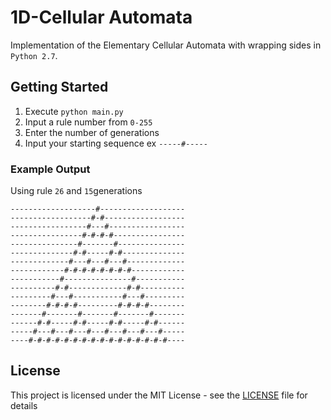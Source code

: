 # 1D-Cellular Automata

Implementation of the Elementary Cellular Automata with wrapping sides in `Python 2.7`.

## Getting Started

1. Execute `python main.py`
2. Input a rule number from `0-255`
3. Enter the number of generations
4. Input your starting sequence ex `-----#-----`

### Example Output
Using rule `26` and `15`generations

```
-------------------#-------------------
------------------#-#------------------
-----------------#---#-----------------
----------------#-#-#-#----------------
---------------#-------#---------------
--------------#-#-----#-#--------------
-------------#---#---#---#-------------
------------#-#-#-#-#-#-#-#------------
-----------#---------------#-----------
----------#-#-------------#-#----------
---------#---#-----------#---#---------
--------#-#-#-#---------#-#-#-#--------
-------#-------#-------#-------#-------
------#-#-----#-#-----#-#-----#-#------
-----#---#---#---#---#---#---#---#-----
----#-#-#-#-#-#-#-#-#-#-#-#-#-#-#-#----
```

## License

This project is licensed under the MIT License - see the [LICENSE](LICENSE) file for details
